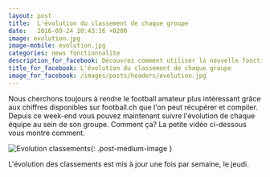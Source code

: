 ```yaml
---
layout: post
title:  L'évolution du classement de chaque groupe
date:   2016-09-24 10:43:16 +0200
image: evolution.jpg
image-mobile: evolution.jpg
categories: news fonctionnalite
description_for_facebook: Découvrez comment utiliser la nouvelle fonctionnalité qui permet de suivre l'évolution de chaque équipe au sein d'un groupe
title_for_facebook: L'évolution du classement de chaque groupe
image_for_facebook: /images/posts/headers/evolution.jpg
---
```

Nous cherchons toujours à rendre le football amateur plus intéressant grâce aux chiffres disponibles sur football.ch que l'on peut récupérer et compiler. Depuis ce week-end vous pouvez maintenant suivre l'évolution de chaque équipe au sein de son groupe. Comment ça? La petite vidéo ci-dessous vous montre comment.

![Evolution classements]({{site.url}}/images/testscreen1.gif){: .post-medium-image }

L'évolution des classements est mis à jour une fois par semaine, le jeudi.